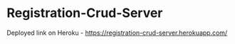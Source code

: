 # Registration-Crud-Server

Deployed link on Heroku - https://registration-crud-server.herokuapp.com/
